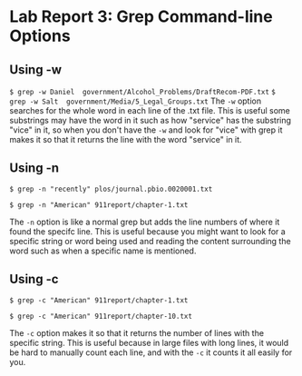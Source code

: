 # **Lab Report 3: Grep Command-line Options**
## Using -w
`$ grep -w Daniel  government/Alcohol_Problems/DraftRecom-PDF.txt`
`$ grep -w Salt  government/Media/5_Legal_Groups.txt`
The `-w` option searches for the whole word in each line of the .txt file. This is useful some substrings may have the word in it such as how "service" has the substring "vice" in it, so when you don't have the `-w` and look for "vice" with grep it makes it so that it returns the line with the word "service" in it.

## Using -n
``
$ grep -n "recently" plos/journal.pbio.0020001.txt
``

``
$ grep -n "American" 911report/chapter-1.txt
``

The `-n` option is like a normal grep but adds the line numbers of where it found the specifc line. This is useful because you might want to look for a specific string or word being used and reading the content surrounding the word such as when a specific name is mentioned.

## Using -c
``
$ grep -c "American" 911report/chapter-1.txt
``

``
$ grep -c "American" 911report/chapter-10.txt
``

The `-c` option makes it so that it returns the number of lines with the specific string. This is useful because in large files with long lines, it would be hard to manually count each line, and with the `-c` it counts it all easily for you.
